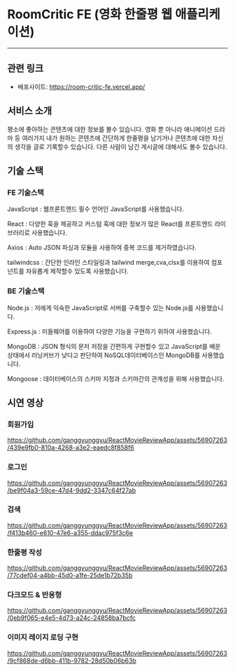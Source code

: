# RoomCritic FE (영화 한줄평 웹 애플리케이션)

---

## 관련 링크

- 배포사이트: https://room-critic-fe.vercel.app/

## 서비스 소개

평소에 좋아하는 콘텐츠에 대한 정보를 볼수 있습니다.
영화 뿐 아니라 애니메이션 드라마 등 여러가지 내가 원하는 콘텐츠에 간단하게 한줄평을 남기거나 콘텐츠에 대한 자신의 생각을 글로 기록할수 있습니다.
다른 사람이 남긴 게시글에 대해서도 볼수 있습니다.

## 기술 스택

### FE 기술스택

JavaScript : 웹프론트엔드 필수 언어인 JavaScript를 사용했습니다.

React : 다양한 훅을 제공하고 커스텀 훅에 대한 정보가 많은 React를 프론트엔드 라이브러리로 사용했습니다.

Axios : Auto JSON 파싱과 모듈을 사용하여 중복 코드를 제거하였습니다.

tailwindcss : 간단한 인라인 스타일링과 tailwind merge,cva,clsx를 이용하여 컴포넌트를 자유롭게 제작할수 있도록 사용했습니다.

### BE 기술스택

Node.js : 저에게 익숙한 JavaScript로 서버를 구축할수 있는 Node.js를 사용했습니다.

Express.js : 미들웨어를 이용하여 다양한 기능을 구현하기 위하여 사용했습니다.

MongoDB : JSON 형식의 문저 저장을 간편하게 구현할수 있고 JavaScript를 배운 상태에서 러닝커브가 낮다고 판단하여 NoSQL데이터베이스인 MongoDB를 사용했습니다.

Mongoose : 데이터베이스의 스키마 지정과 스키마간의 관계성을 위해 사용했습니다.

## 시연 영상

### 회원가입

https://github.com/ganggyunggyu/ReactMovieReviewApp/assets/56907263/439e9fb0-810a-4268-a3e2-eaedc8f858f6

### 로그인

https://github.com/ganggyunggyu/ReactMovieReviewApp/assets/56907263/be9f04a3-59ce-47d4-9dd2-3347c64f27ab

### 검색

https://github.com/ganggyunggyu/ReactMovieReviewApp/assets/56907263/f413b460-e610-47e6-a355-ddac975f3c6e

### 한줄평 작성

https://github.com/ganggyunggyu/ReactMovieReviewApp/assets/56907263/77cdef04-a4bb-45d0-a1fe-25de1b72b35b

### 다크모드 & 반응형

https://github.com/ganggyunggyu/ReactMovieReviewApp/assets/56907263/0eb9f065-e4e5-4d73-a24c-24858ba7bcfc

### 이미지 레이지 로딩 구현

https://github.com/ganggyunggyu/ReactMovieReviewApp/assets/56907263/9cf868de-d6bb-411b-9782-28d50b06b63b
